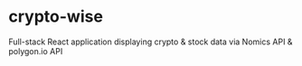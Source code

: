 # crypto-wise
Full-stack React application displaying crypto &amp; stock data via Nomics API &amp; polygon.io API
